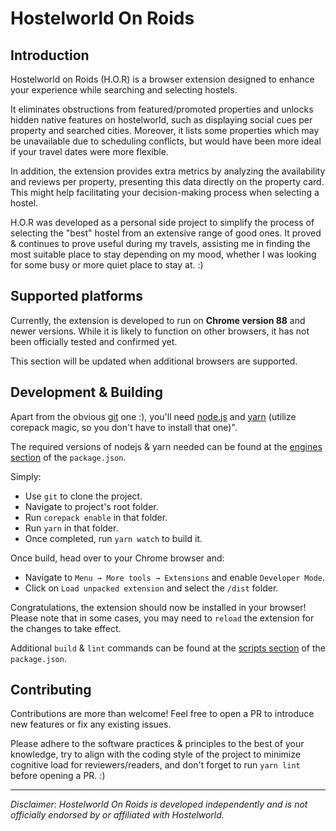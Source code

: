 # Hostelworld On Roids

## Introduction

Hostelworld on Roids (H.O.R) is a browser extension designed to enhance your experience while searching and selecting
hostels.

It eliminates obstructions from featured/promoted properties and unlocks hidden native features on hostelworld, such as
displaying social cues per property and searched cities. Moreover, it lists some properties which may be unavailable due
to scheduling conflicts, but would have been more ideal if your travel dates were more flexible.

In addition, the extension provides extra metrics by analyzing the availability and reviews per property, presenting 
this data directly on the property card. This might help facilitating your decision-making process when selecting a
hostel.

H.O.R was developed as a personal side project to simplify the process of selecting the "best" hostel from an extensive
range of good ones. It proved & continues to prove useful during my travels, assisting me in finding the most suitable
place to stay depending on my mood, whether I was looking for some busy or more quiet place to stay at. :)


## Supported platforms

Currently, the extension is developed to run on **Chrome version 88** and newer versions. While it is likely to function
on other browsers, it has not been officially tested and confirmed yet.

This section will be updated when additional browsers are supported.


## Development & Building 

Apart from the obvious [git](https://git-scm.com/) one :), you'll need [node.js](https://nodejs.org) and
[yarn](https://yarnpkg.com/getting-started/install/) (utilize corepack magic, so you don't have to install that one)".

The required versions of nodejs & yarn needed can be found at the [engines section](/package.json#L4-L6) of the 
`package.json`.

Simply:
* Use `git` to clone the project.
* Navigate to project's root folder.
* Run `corepack enable` in that folder.
* Run `yarn` in that folder.
* Once completed, run `yarn watch` to build it.

Once build, head over to your Chrome browser and:
* Navigate to `Menu → More tools → Extensions` and enable `Developer Mode`.
* Click on `Load unpacked extension` and select the `/dist` folder.

Congratulations, the extension should now be installed in your browser! Please note that in some cases, you may need to
`reload` the extension for the changes to take effect.

Additional `build` & `lint` commands can be found at the [scripts section](/package.json#L9-L16) of the `package.json`.


## Contributing

Contributions are more than welcome! Feel free to open a PR to introduce new features or fix any existing issues.

Please adhere to the software practices & principles to the best of your knowledge, try to align with the coding
style of the project to minimize cognitive load for reviewers/readers, and don't forget to run `yarn lint` before 
opening a PR. :)


___
_Disclaimer: Hostelworld On Roids is developed independently and is not officially endorsed by or affiliated with
Hostelworld._
